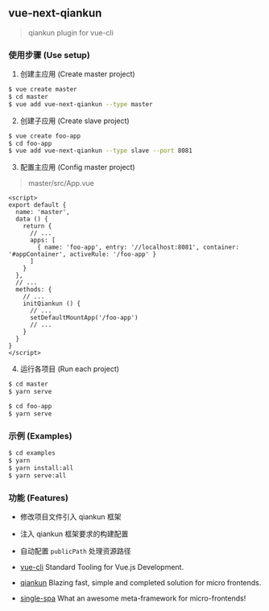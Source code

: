 ## vue-next-qiankun

> qiankun plugin for vue-cli

### 使用步骤 (Use setup)

1. 创建主应用 (Create master project)

``` sh
$ vue create master
$ cd master
$ vue add vue-next-qiankun --type master
```

2. 创建子应用 (Create slave project)

``` sh
$ vue create foo-app
$ cd foo-app
$ vue add vue-next-qiankun --type slave --port 8081
```

3. 配置主应用 (Config master project)

> master/src/App.vue

``` vue
<script>
export default {
  name: 'master',
  data () {
    return {
      // ...
      apps: [
        { name: 'foo-app', entry: '//localhost:8081', container: '#appContainer', activeRule: '/foo-app' }
      ]
    }
  },
  // ...
  methods: {
    // ...
    initQiankun () {
      // ...
      setDefaultMountApp('/foo-app')
      // ...
    }
  }
}
</script>
```

4. 运行各项目 (Run each project)

``` sh
$ cd master
$ yarn serve
```

``` sh
$ cd foo-app
$ yarn serve
```

### 示例 (Examples)

``` sh
$ cd examples
$ yarn
$ yarn install:all
$ yarn serve:all
```

### 功能 (Features)

- 修改项目文件引入 qiankun 框架

- 注入 qiankun 框架要求的构建配置

- 自动配置 `publicPath` 处理资源路径



- [vue-cli](https://github.com/vuejs/vue-cli) Standard Tooling for Vue.js Development.

- [qiankun](https://github.com/umijs/qiankun) Blazing fast, simple and completed solution for micro frontends.

- [single-spa](https://github.com/CanopyTax/single-spa) What an awesome meta-framework for micro-frontends!
